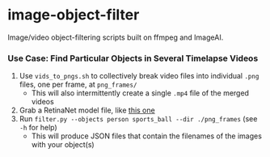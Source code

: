 # image-object-filter
Image/video object-filtering scripts built on ffmpeg and ImageAI.

### Use Case: Find Particular Objects in Several Timelapse Videos
1. Use `vids_to_pngs.sh` to collectively break video files into individual `.png` files, one per frame, at `png_frames/`
   - This will also intermittently create a single `.mp4` file of the merged videos
2. Grab a RetinaNet model file, like [this one](https://github.com/OlafenwaMoses/ImageAI/releases/download/essentials-v5/resnet50_coco_best_v2.1.0.h5/)
3. Run `filter.py --objects person sports_ball --dir ./png_frames` (see `-h` for help)
   - This will produce JSON files that contain the filenames of the images with your object(s)